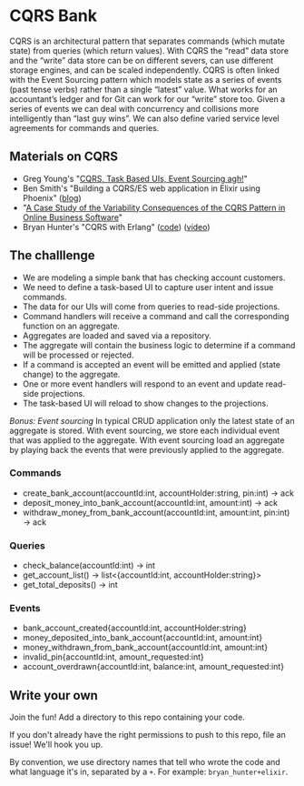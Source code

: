 # CQRS Bank

CQRS is an architectural pattern that separates commands (which mutate state) from queries (which return values). 
With CQRS the “read” data store and the “write” data store can be on different severs, can use different storage 
engines, and can be scaled independently. CQRS is often linked with the Event Sourcing pattern which models state 
as a series of events (past tense verbs) rather than a single “latest” value. What works for an accountant’s ledger 
and for Git can work for our “write” store too. Given a series of events we can deal with concurrency and collisions 
more intelligently than “last guy wins”. We can also define varied service level agreements for commands and queries.

## Materials on CQRS

* Greg Young's "[CQRS, Task Based UIs, Event Sourcing agh!](http://codebetter.com/gregyoung/2010/02/16/cqrs-task-based-uis-event-sourcing-agh/)"
* Ben Smith's "Building a CQRS/ES web application in Elixir using Phoenix" ([blog](https://10consulting.com/2017/01/04/building-a-cqrs-web-application-in-elixir-using-phoenix/))
* "[A Case Study of the Variability Consequences of the CQRS
Pattern in Online Business Software](https://slingerjansen.files.wordpress.com/2009/04/20-5.pdf)"
* Bryan Hunter's "CQRS with Erlang" ([code](https://github.com/bryanhunter/cqrs-with-erlang/tree/ndc-oslo)) ([video](https://vimeo.com/97318824))

## The challlenge

* We are modeling a simple bank that has checking account customers. 
* We need to define a task-based UI to capture user intent and issue commands. 
* The data for our UIs will come from queries to read-side projections.
* Command handlers will receive a command and call the corresponding function on an aggregate.
* Aggregates are loaded and saved via a repository.
* The aggregate will contain the business logic to determine if a command will be processed or rejected.
* If a command is accepted an event will be emitted and applied (state change) to the aggregate.
* One or more event handlers will respond to an event and update read-side projections.
* The task-based UI will reload to show changes to the projections.

*Bonus: Event sourcing*
In typical CRUD application only the latest state of an aggregate is stored. With event sourcing, we store each individual 
event that was applied to the aggregate. With event sourcing load an aggregate by playing back the events that were 
previously applied to the aggregate. 


### Commands

* create_bank_account(accountId:int, accountHolder:string, pin:int) -> ack
* deposit_money_into_bank_account(accountId:int, amount:int) -> ack 
* withdraw_money_from_bank_account(accountId:int, amount:int, pin:int) -> ack

### Queries

* check_balance(accountId:int) -> int
* get_account_list() -> list<{accountId:int, accountHolder:string}> 
* get_total_deposits() -> int

### Events

* bank_account_created{accountId:int, accountHolder:string}
* money_deposited_into_bank_account{accountId:int, amount:int}
* money_withdrawn_from_bank_account{accountId:int, amount:int}
* invalid_pin{accountId:int, amount_requested:int}
* account_overdrawn{accountId:int, balance:int, amount_requested:int}

## Write your own

Join the fun! Add a directory to this repo containing your code.

If you don't already have the right permissions to push to this repo, file an issue! We'll hook you up.

By convention, we use directory names that tell who wrote the code and what language it's in, separated by a `+`. For example: `bryan_hunter+elixir`.

